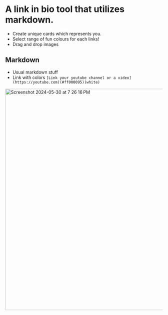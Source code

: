 # A link in bio tool that utilizes markdown.
- Create unique cards which represents you.
- Select range of fun colours for each links!
- Drag and drop images

## Markdown
- Usual markdown stuff
- Link with colors `[Link your youtube channel or a video](https://youtube.com)(#ff000095)(white)`
  
<img width="708" alt="Screenshot 2024-05-30 at 7 26 16 PM" src="https://github.com/rithik-sandron/link-in-bio-using-markdown/assets/81804302/f756ec33-ea34-4b7d-9715-4900e773fede">
